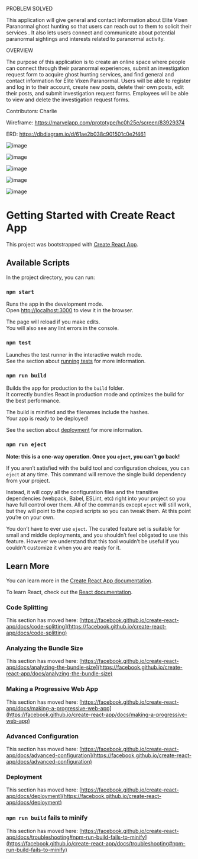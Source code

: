 PROBLEM SOLVED

This application will give general and contact information about Elite Vixen Paranormal ghost hunting so that users can reach out to them to solicit their services . It also lets users connect and communicate about potential paranormal sightings and interests related to paranormal activity. 

OVERVIEW 

The purpose of this application is to create an online space where people can connect through their paranormal experiences, submit an investigation request form to acquire ghost hunting services, and find general and contact information for  Elite Vixen Paranormal. Users will be able to register and log in to their account, create new posts, delete their own posts,  edit their posts, and submit investigation request forms. Employees will be able  to view and delete the investigation request forms. 

Contributors: Charlie

Wireframe: https://marvelapp.com/prototype/hc0h25e/screen/83929374

ERD: https://dbdiagram.io/d/61ae2b038c901501c0e2f461

![image](https://user-images.githubusercontent.com/91440740/146600541-66acf8dc-1ffa-4bc2-bba5-93b2741bd9da.png)

![image](https://user-images.githubusercontent.com/91440740/146600993-b746efb7-0365-4250-82b8-eda59ae69f88.png)

![image](https://user-images.githubusercontent.com/91440740/146601023-4b968d3a-665c-48da-8e2c-d6467ccc35d4.png)

![image](https://user-images.githubusercontent.com/91440740/146601047-b07439b3-90d7-4287-bceb-bac29244e229.png)

![image](https://user-images.githubusercontent.com/91440740/146601073-eeee19b2-4e7c-4ee3-969d-88123c68972f.png)


# Getting Started with Create React App

This project was bootstrapped with [Create React App](https://github.com/facebook/create-react-app).

## Available Scripts

In the project directory, you can run:

### `npm start`

Runs the app in the development mode.\
Open [http://localhost:3000](http://localhost:3000) to view it in the browser.

The page will reload if you make edits.\
You will also see any lint errors in the console.

### `npm test`

Launches the test runner in the interactive watch mode.\
See the section about [running tests](https://facebook.github.io/create-react-app/docs/running-tests) for more information.

### `npm run build`

Builds the app for production to the `build` folder.\
It correctly bundles React in production mode and optimizes the build for the best performance.

The build is minified and the filenames include the hashes.\
Your app is ready to be deployed!

See the section about [deployment](https://facebook.github.io/create-react-app/docs/deployment) for more information.

### `npm run eject`

**Note: this is a one-way operation. Once you `eject`, you can’t go back!**

If you aren’t satisfied with the build tool and configuration choices, you can `eject` at any time. This command will remove the single build dependency from your project.

Instead, it will copy all the configuration files and the transitive dependencies (webpack, Babel, ESLint, etc) right into your project so you have full control over them. All of the commands except `eject` will still work, but they will point to the copied scripts so you can tweak them. At this point you’re on your own.

You don’t have to ever use `eject`. The curated feature set is suitable for small and middle deployments, and you shouldn’t feel obligated to use this feature. However we understand that this tool wouldn’t be useful if you couldn’t customize it when you are ready for it.

## Learn More

You can learn more in the [Create React App documentation](https://facebook.github.io/create-react-app/docs/getting-started).

To learn React, check out the [React documentation](https://reactjs.org/).

### Code Splitting

This section has moved here: [https://facebook.github.io/create-react-app/docs/code-splitting](https://facebook.github.io/create-react-app/docs/code-splitting)

### Analyzing the Bundle Size

This section has moved here: [https://facebook.github.io/create-react-app/docs/analyzing-the-bundle-size](https://facebook.github.io/create-react-app/docs/analyzing-the-bundle-size)

### Making a Progressive Web App

This section has moved here: [https://facebook.github.io/create-react-app/docs/making-a-progressive-web-app](https://facebook.github.io/create-react-app/docs/making-a-progressive-web-app)

### Advanced Configuration

This section has moved here: [https://facebook.github.io/create-react-app/docs/advanced-configuration](https://facebook.github.io/create-react-app/docs/advanced-configuration)

### Deployment

This section has moved here: [https://facebook.github.io/create-react-app/docs/deployment](https://facebook.github.io/create-react-app/docs/deployment)

### `npm run build` fails to minify

This section has moved here: [https://facebook.github.io/create-react-app/docs/troubleshooting#npm-run-build-fails-to-minify](https://facebook.github.io/create-react-app/docs/troubleshooting#npm-run-build-fails-to-minify)
